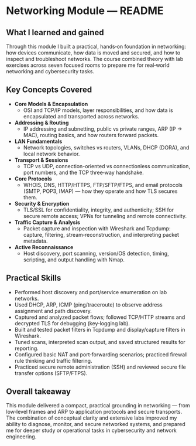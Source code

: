 # Networking Module — README

## What I learned and gained
Through this module I built a practical, hands‑on foundation in networking: how devices communicate, how data is moved and secured, and how to inspect and troubleshoot networks. The course combined theory with lab exercises across seven focused rooms to prepare me for real‑world networking and cybersecurity tasks.

## Key Concepts Covered
- **Core Models & Encapsulation**
  - OSI and TCP/IP models, layer responsibilities, and how data is encapsulated and transported across networks.
- **Addressing & Routing**
  - IP addressing and subnetting, public vs private ranges, ARP (IP → MAC), routing basics, and how routers forward packets.
- **LAN Fundamentals**
  - Network topologies, switches vs routers, VLANs, DHCP (DORA), and local network behavior.
- **Transport & Sessions**
  - TCP vs UDP, connection-oriented vs connectionless communication, port numbers, and the TCP three‑way handshake.
- **Core Protocols**
  - WHOIS, DNS, HTTP/HTTPS, FTP/SFTP/FTPS, and email protocols (SMTP, POP3, IMAP) — how they operate and how TLS secures them.
- **Security & Encryption**
  - TLS/SSL for confidentiality, integrity, and authenticity; SSH for secure remote access; VPNs for tunneling and remote connectivity.
- **Traffic Capture & Analysis**
  - Packet capture and inspection with Wireshark and Tcpdump: capture, filtering, stream‑reconstruction, and interpreting packet metadata.
- **Active Reconnaissance**
  - Host discovery, port scanning, version/OS detection, timing, scripting, and output handling with Nmap.

## Practical Skills
- Performed host discovery and port/service enumeration on lab networks.  
- Used DHCP, ARP, ICMP (ping/traceroute) to observe address assignment and path discovery.  
- Captured and analyzed packet flows; followed TCP/HTTP streams and decrypted TLS for debugging (key‑logging lab).  
- Built and tested packet filters in Tcpdump and display/capture filters in Wireshark.  
- Tuned scans, interpreted scan output, and saved structured results for reporting.  
- Configured basic NAT and port‑forwarding scenarios; practiced firewall rule thinking and traffic filtering.  
- Practiced secure remote administration (SSH) and reviewed secure file transfer options (SFTP/FTPS).  

## Overall takeaway
This module delivered a compact, practical grounding in networking — from low‑level frames and ARP to application protocols and secure transports. The combination of conceptual clarity and extensive labs improved my ability to diagnose, monitor, and secure networked systems, and prepared me for deeper study or operational tasks in cybersecurity and network engineering.

